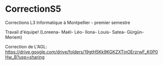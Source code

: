 # CorrectionS5
Corrections L3 Informatique à Montpellier - premier semestre

Travail d'équipe!
(Loreena- Maël- Léo- Ilona- Louis- Satea- Gürgün- Meriem)

Correction de L'AGL:
https://drive.google.com/drive/folders/19gtH5Kk9KGKZXTjnOErzrwF_K0P0Hw_B?usp=sharing
